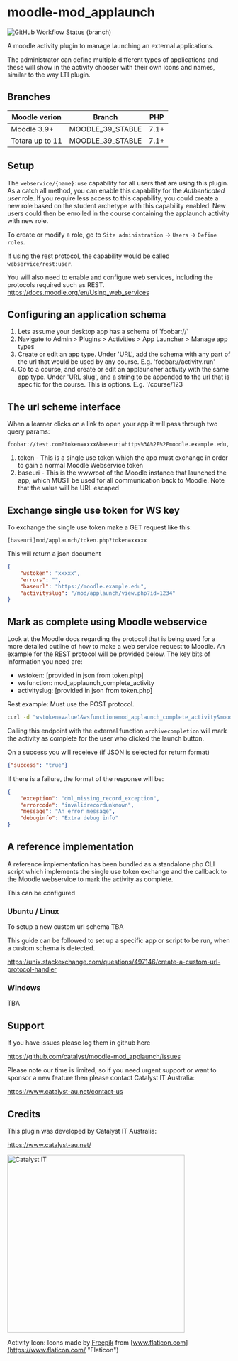 # moodle-mod_applaunch
![GitHub Workflow Status (branch)](https://img.shields.io/github/workflow/status/catalyst/moodle-mod_applaunch/ci/main?label=ci)

A moodle activity plugin to manage launching an external applications.

The administrator can define multiple different types of applications and these will show
in the activity chooser with their own icons and names, similar to the way LTI plugin.


Branches
--------

| Moodle verion     | Branch           | PHP  |
| ----------------- | ---------------- | ---- |
| Moodle 3.9+       | MOODLE_39_STABLE | 7.1+ |
| Totara up to 11   | MOODLE_39_STABLE | 7.1+ |


Setup
--------

The `webservice/{name}:use` capability for all users that are using this plugin. As a catch all method, you can enable this capability for the *Authenticated user* role. If you require less access to this capability, you could create a new role based on the student archetype with this capability enabled. New users could then be enrolled in the course containing the applaunch activity with new role.

To create or modify a role, go to `Site administration` -> `Users` -> `Define roles`.

If using the rest protocol, the capability would be called `webservice/rest:user`.

You will also need to enable and configure web services, including the protocols required such as REST. https://docs.moodle.org/en/Using_web_services

Configuring an application schema
--------------------------------

1) Lets assume your desktop app has a schema of 'foobar://'
2) Navigate to Admin > Plugins > Activities > App Launcher > Manage app types
3) Create or edit an app type. Under 'URL', add the schema with any part of the url that would be used by any course. E.g. 'foobar://activity.run'
4) Go to a course, and create or edit an applauncher activity with the same app type. Under 'URL slug', and a string to be appended to the url that is specific for the course. This is options. E.g. '/course/123


The url scheme interface
------------------------

When a learner clicks on a link to open your app it will pass through two query params:

```
foobar://test.com?token=xxxx&baseuri=https%3A%2F%2Fmoodle.example.edu,
```

1) token - This is a single use token which the app must exchange in order to gain a normal Moodle Webservice token
2) baseuri - This is the wwwroot of the Moodle instance that launched the app, which MUST be used for all communication back to Moodle. Note that the value will be URL escaped

Exchange single use token for WS key
------------------------------------

To exchange the single use token make a GET request like this:

```
[baseuri]mod/applaunch/token.php?token=xxxxx
```

This will return a json document

```json
{
    "wstoken": "xxxxx",
    "errors": "",
    "baseurl": "https://moodle.example.edu",
    "activityslug": "/mod/applaunch/view.php?id=1234"
}
```

Mark as complete using Moodle webservice
----------------------------------------

Look at the Moodle docs regarding the protocol that is being used for a more detailed outline of how to make a web service request to Moodle. An example for the REST protocol will be provided below. The key bits of information you need are:

* wstoken: [provided in json from token.php]
* wsfunction: mod_applaunch_complete_activity
* activityslug: [provided in json from token.php]

Rest example:
Must use the POST protocol.

```sh
curl -d "wstoken=value1&wsfunction=mod_applaunch_complete_activity&moodlewsrestformat=json&activityslug=value2" -X POST https://www.moodle.com/webservice/rest/server.php
```
Calling this endpoint with the external function `archivecompletion` will mark the activity as complete for the user who clicked the launch button.

On a success you will receieve (if JSON is selected for return format)

```json
{"success": "true"}
```

If there is a failure, the format of the response will be:

```json
{
    "exception": "dml_missing_record_exception",
    "errorcode": "invalidrecordunknown",
    "message": "An error message",
    "debuginfo": "Extra debug info"
}
```

A reference implementation
--------------------------

A reference implementation has been bundled as a standalone php CLI script which implements the single use token
exchange and the callback to the Moodle webservice to mark the activity as complete.

This can be configured

### Ubuntu / Linux

To setup a new custom url schema TBA

This guide can be followed to set up a specific app or script to be run, when a custom schema is detected.

https://unix.stackexchange.com/questions/497146/create-a-custom-url-protocol-handler


### Windows

TBA


Support
-------

If you have issues please log them in github here

https://github.com/catalyst/moodle-mod_applaunch/issues

Please note our time is limited, so if you need urgent support or want to
sponsor a new feature then please contact Catalyst IT Australia:

https://www.catalyst-au.net/contact-us


Credits
-------

This plugin was developed by Catalyst IT Australia:

https://www.catalyst-au.net/

<img alt="Catalyst IT" src="https://cdn.rawgit.com/CatalystIT-AU/moodle-auth_saml2/master/pix/catalyst-logo.svg" width="400">

Activity Icon: Icons made by [Freepik](https://www.freepik.com "Freepik") from [www.flaticon.com](https://www.flaticon.com/ "Flaticon")
